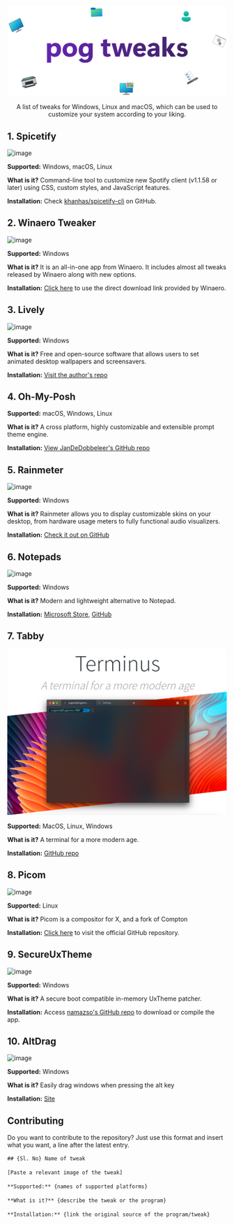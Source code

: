 ![My Post-4](https://raw.githubusercontent.com/dlphin/dolphin/58fd8d94f8a8d244b222b99054ce26a2c827e506/pog-tweaks.png)

<p align=center> A list of tweaks for Windows, Linux and macOS, which can be used to customize your system according to your liking.


## 1. Spicetify

![image](https://user-images.githubusercontent.com/78948152/131786096-1cb5532e-c4d7-44d4-a0f1-2771b5bc473a.png)


**Supported:** Windows, macOS, Linux

**What is it?** Command-line tool to customize new Spotify client (v1.1.58 or later) using CSS, custom styles, and JavaScript features. 

**Installation:** Check [khanhas/spicetify-cli](https://github.com/khanhas/spicetify-cli) on GitHub.


## 2. Winaero Tweaker

![image](https://user-images.githubusercontent.com/78948152/131786276-02d498db-be31-4859-bc67-7ff8f86f62bb.png)

**Supported:** Windows

**What is it?** It is an all-in-one app from Winaero. It includes almost all tweaks released by Winaero along with new options.

**Installation:** [Click here](https://winaero.com/downloads/winaerotweaker.zip) to use the direct download link provided by Winaero.

## 3. Lively

![image](https://user-images.githubusercontent.com/78948152/131786941-95b64d30-1fcf-4f21-9053-a5c2b299e58b.png)

**Supported:** Windows

**What is it?** Free and open-source software that allows users to set animated desktop wallpapers and screensavers.

**Installation:** [Visit the author's repo](https://github.com/rocksdanister/lively)

## 4. Oh-My-Posh

**Supported:** macOS, Windows, Linux

**What is it?** A cross platform, highly customizable and extensible prompt theme engine.

**Installation:** [View JanDeDobbeleer's GitHub repo](https://github.com/JanDeDobbeleer/oh-my-posh)

## 5. Rainmeter

![image](https://user-images.githubusercontent.com/78948152/131816842-80593f47-4e5d-4f7f-bfaa-f9a47707a97d.png)

**Supported:** Windows

**What is it?** Rainmeter allows you to display customizable skins on your desktop, from hardware usage meters to fully functional audio visualizers.

**Installation:** [Check it out on GitHub](https://github.com/rainmeter/rainmeter)

## 6. Notepads

![image](https://github.com/JasonStein/Notepads/raw/master/ScreenShots/1.png?raw=true)

**Supported:** Windows

**What is it?** Modern and lightweight alternative to Notepad.

**Installation:** [Microsoft Store](https://www.microsoft.com/en-us/p/notepads-app/9nhl4nsc67wm), [GitHub](https://github.com/JasonStein/Notepads)

## 7. Tabby

![image](https://raw.githubusercontent.com/Eugeny/tabby/master/docs/readme.png)

**Supported:** MacOS, Linux, Windows

**What is it?** A terminal for a more modern age.

**Installation:** [GitHub repo](https://github.com/Eugeny/tabby)

## 8. Picom

 ![image](https://user-images.githubusercontent.com/13266308/74752444-acde8100-523c-11ea-815f-32a9d2738929.png)

 **Supported:** Linux

 **What is it?** Picom is a compositor for X, and a fork of Compton

 **Installation:** [Click here](https://github.com/yshui/picom) to visit the official GitHub repository.

## 9. SecureUxTheme
 
 ![image](https://github.com/namazso/SecureUxTheme/raw/master/resources/screenshot_themetool.png)
 
 **Supported:** Windows

 **What is it?** A secure boot compatible in-memory UxTheme patcher.
 
 **Installation:** Access [namazso's GitHub repo](https://github.com/namazso/SecureUxTheme) to download or compile the app.

## 10. AltDrag

![image](https://cdn.discordapp.com/attachments/841674788254777374/883029761151098900/unknown.png)

**Supported:** Windows

**What is it?** Easily drag windows when pressing the alt key

**Installation:** [Site](https://stefansundin.github.io/altdrag/)


## Contributing
Do you want to contribute to the repository? Just use this format and insert what you want, a line after the latest entry.

```
## {Sl. No} Name of tweak

[Paste a relevant image of the tweak]

**Supported:** {names of supported platforms}

**What is it?** {describe the tweak or the program}

**Installation:** {link the original source of the program/tweak}

```
